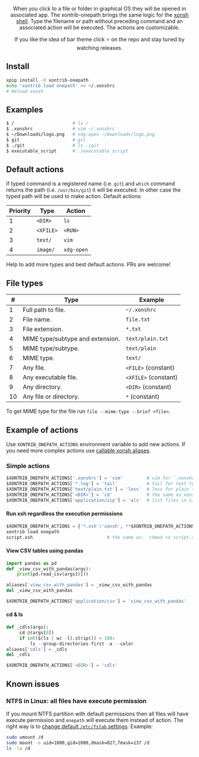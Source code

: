<p align="center">
When you click to a file or folder in graphical OS they will be opened in associated app. The xontrib-onepath brings the same logic for the <a href="https://github.com/xonsh/xonsh/">xonsh shell</a>. Type the filename or path without preceding command and an associated action will be executed. The actions are customizable.
</p>

<p align="center">  
If you like the idea of bar theme click ⭐ on the repo and stay tuned by watching releases.
</p>

## Install
```bash
xpip install -U xontrib-onepath
echo 'xontrib load onepath' >> ~/.xonshrc
# Reload xonsh
```

## Examples
```bash
$ /                      # ls /
$ .xonshrc               # vim ~/.xonshrc
$ ~/Downloads/logo.png   # xdg-open ~/Downloads/logo.png
$ git                    # git
$ ./git                  # ls ./git
$ executable_script      # ./executable_script
```

## Default actions
If typed command is a registered name (i.e. `git`) and `which` command returns the path (i.e. `/usr/bin/git`) it will be executed. 
In other case the typed path will be used to make action. Default actions: 

| Priority | Type  | Action  |
|---|---|---|
| 1 | `<DIR>`  | `ls`  | 
| 2 | `<XFILE>`  | `<RUN>`  | 
| 3 | `text/` | `vim`|
| 4 | `image/` | `xdg-open` |

Help to add more types and best default actions. PRs are welcome!

## File types

| # | Type    | Example  |
|---|---------|----------|
| 1 | Full path to file.                | `~/.xonshrc`     |
| 2 | File name.                        | `file.txt`        | 
| 3 | File extension.                   | `*.txt`           |
| 4 | MIME type/subtype and extension.  | `text/plain.txt`  |
| 5 | MIME type/subtype.                | `text/plain`      |
| 6 | MIME type.                        | `text/`           |
| 7 | Any file.                         | `<FILE>` (constant) |
| 8 | Any executable file.              | `<XFILE>` (constant)|
| 9 | Any directory.                    | `<DIR>` (constant)  |
| 10| Any file or directory.            | `*` (constant)    |

To get MIME type for the file run `file --mime-type --brief <file>`.

## Example of actions

Use `XONTRIB_ONEPATH_ACTIONS` environment variable to add new actions.
If you need more complex actions use [callable xonsh aliases](https://xon.sh/tutorial.html#callable-aliases).

### Simple actions
```python
$XONTRIB_ONEPATH_ACTIONS['.xonshrc'] = 'vim'         # vim for `.xonshrc` file
$XONTRIB_ONEPATH_ACTIONS['*.log'] = 'tail'           # tail for text type *.log files
$XONTRIB_ONEPATH_ACTIONS['text/plain.txt'] = 'less'  # less for plain text *.txt files 
$XONTRIB_ONEPATH_ACTIONS['<DIR>'] = 'cd'             # the same as xonsh $AUTO_CD=True
$XONTRIB_ONEPATH_ACTIONS['application/zip'] = 'als'  # list files in zip file using atool
```

#### Run xsh regardless the execution permissions

```python
$XONTRIB_ONEPATH_ACTIONS = {'*.xsh':'xonsh', **$XONTRIB_ONEPATH_ACTIONS}  # Insert on top
xontrib load onepath
script.xsh                            # the same as:  chmod +x script.xsh && ./script.xsh
```

#### View CSV tables using pandas
```python
import pandas as pd
def _view_csv_with_pandas(args):
    print(pd.read_csv(args[0]))

aliases['view_csv_with_pandas'] = _view_csv_with_pandas
del _view_csv_with_pandas

$XONTRIB_ONEPATH_ACTIONS['application/csv'] = 'view_csv_with_pandas'
```

#### cd & ls
```python
def _cdls(args):
     cd @(args[0])
     if int($(ls | wc -l).strip()) < 100:
         ls --group-directories-first -a --color
aliases['cdls'] = _cdls
del _cdls

$XONTRIB_ONEPATH_ACTIONS['<DIR>'] = 'cdls'
```

## Known issues
### NTFS in Linux: all files have execute permission
If you mount NTFS partition with default permissions then all files will have execute permission 
and `onepath` will execute them instead of action. The right way 
is to [change default `/etc/fstab` settings](https://askubuntu.com/questions/113733/how-do-i-correctly-mount-a-ntfs-partition-in-etc-fstab).
Example:
```bash
sudo umount /d
sudo mount -o uid=1000,gid=1000,dmask=027,fmask=137 /d 
ls -la /d
```